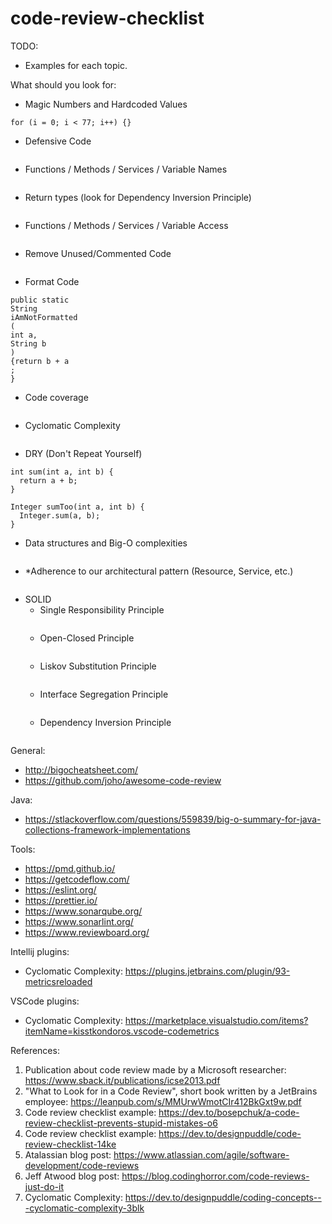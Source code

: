 # code-review-checklist

TODO:
- Examples for each topic.

What should you look for:
- Magic Numbers and Hardcoded Values
```
for (i = 0; i < 77; i++) {}
```
- Defensive Code
```

```
- Functions / Methods / Services / Variable Names
```

```
- Return types (look for Dependency Inversion Principle)
```

```
- Functions / Methods / Services / Variable Access
```

```
- Remove Unused/Commented Code
```

```
- Format Code
```
public static
String
iAmNotFormatted
(
int a,
String b
)
{return b + a
;
}
```
- Code coverage
```

```
- Cyclomatic Complexity
```

```
- DRY (Don't Repeat Yourself)
```
int sum(int a, int b) {
  return a + b;
}

Integer sumToo(int a, int b) {
  Integer.sum(a, b);
}
```
- Data structures and Big-O complexities
```

```
- *Adherence to our architectural pattern (Resource, Service, etc.)
```

```
- SOLID
  - Single Responsibility Principle
  ```

  ```
  - Open-Closed Principle
  ```

  ```
  - Liskov Substitution Principle
  ```

  ```
  - Interface Segregation Principle
  ```

  ```
  - Dependency Inversion Principle
  ```

  ```

General:
- http://bigocheatsheet.com/
- https://github.com/joho/awesome-code-review

Java:
- https://stlackoverflow.com/questions/559839/big-o-summary-for-java-collections-framework-implementations

Tools:
- https://pmd.github.io/
- https://getcodeflow.com/
- https://eslint.org/
- https://prettier.io/
- https://www.sonarqube.org/
- https://www.sonarlint.org/
- https://www.reviewboard.org/

Intellij plugins:
- Cyclomatic Complexity: https://plugins.jetbrains.com/plugin/93-metricsreloaded

VSCode plugins:
- Cyclomatic Complexity: https://marketplace.visualstudio.com/items?itemName=kisstkondoros.vscode-codemetrics

References:
1. Publication about code review made by a Microsoft researcher: https://www.sback.it/publications/icse2013.pdf
2. "What to Look for in a Code Review", short book written by a JetBrains employee: https://leanpub.com/s/MMUrwWmotCIr412BkGxt9w.pdf
3. Code review checklist example: https://dev.to/bosepchuk/a-code-review-checklist-prevents-stupid-mistakes-o6
4. Code review checklist example: https://dev.to/designpuddle/code-review-checklist-14ke
5. Atalassian blog post: https://www.atlassian.com/agile/software-development/code-reviews
6. Jeff Atwood blog post: https://blog.codinghorror.com/code-reviews-just-do-it
7. Cyclomatic Complexity: https://dev.to/designpuddle/coding-concepts---cyclomatic-complexity-3blk
